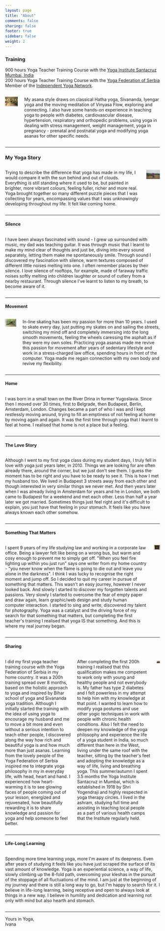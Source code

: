 ```yaml
---
layout: page
title: "About"
comments: false
sharing: false
footer: true
sidebar: false
weight: 2
---
```


### Training

900 hours Yoga Teacher Training Course with the [Yoga Institute Santacruz Mumbai, India](http://theyogainstitute.org/)  
200 hours Yoga Teacher Training Course with the [Yoga Federation of Serbia](http://www.yogasavezsrbije.com/eng/)  
Member of the [Independent Yoga Network](http://www.independentyoganetwork.org/).

<div class="columns">

<p class="centeredimage"><img src="../images/teaching_in_india.jpg" alt="Teaching in India"></img></p>

<p>My asana style draws on classical Hatha yoga, Sivananda, Iyengar yoga and the moving meditation of Vinyasa Flow, exploring and connecting. I also have some hands-on experience in teaching yoga to people with diabetes, cardiovascular disease, hypertension, respiratory and orthopedic problems, using yoga in dealing with stress management, weight management, yoga in pregnancy - prenatal and postnatal yoga and modifying yoga asanas for other specific needs.</p>

</div>

___________________

### My Yoga Story

<div class="columns">

<p>Trying to describe the difference that yoga has made in my life, I would compare it with the sun behind and out of clouds. Everything is still standing where it used to be, but painted in brighter, more vibrant colours, feeling fuller, richer and more real. Yoga brought together so many different puzzle pieces that I was collecting for years, encompassing values that I was unknowingly developing throughout my life. It felt like coming home.</p>

<p class="centeredimage"><img src="../images/meditation_in_tall_grass.jpg" alt="Meditation in tall grass"></img></p>

</div>

___________________

#### Silence

<div class="columns">

<p>I have been always fascinated with sound - I grew up surrounded with music, my dad was teaching guitar. It was through music that I learnt to make my mind clear of thoughts and just be, diving into every sound separately, letting them make me spontaneously smile. Through sound I discovered my fascination with silence, warm textures composed of different little noises melting into one. I often remember places by their silence. I love silence of rooftops, for example, made of faraway traffic noises softly melting into children laughter or sound of cutlery from a nearby restaurant. Through silence I've learnt to listen to my breath, to become aware of it.</p>

</div>

___________________

#### Movement

<div class="columns">

<p class="centeredimage"><img style="margin-bottom: 2em;" src="../images/BaddhaUdhittaParsvottanasana.jpg" alt="Baddha Udhitta Parsvottanasana"></img></p>

<p>In-line skating has been my passion for more than 10 years. I used to skate every day, just putting my skates on and sailing the streets, switching my mind off and completely immersing into the long smooth movements, feeling the wheels caressing the asphalt as if they were my own soles. Practicing yoga asanas made me revive this passion for movement after years of sedentary lifestyle and work in a stress-charged law office, spending hours in front of the computer. Yoga made me regain connection with my own body and revive my flexibility.</p>

</div>

___________________

#### Home

<div class="columns">

<p>I was born in a small town on the River Drina in former Yugoslavia. Since then I moved over 30 times, first to Belgrade, then Budapest, Berlin, Amsterdam, London. Changes became a part of who I was and I kept restlessly moving around, trying to fill an emptiness of not feeling at home by moving again and again. It was the first time through yoga that I learnt to feel at home. I realised that home is not a place but a feeling.</p>

</div>

___________________

#### The Love Story

<div class="columns">

<p>Although I went to my first yoga class during my student days, I truly fell in love with yoga just years later, in 2010. Things we are looking for are often already there, around the corner, but we just don't see them. I guess the moment has to be right and you have to be ready to see it. This is how I met my husband too. We lived in Budapest 3 streets away from each other and though interested in very similar things we never met. And then years later when I was already living in Amsterdam for years and he in London, we both came to Budapest for a weekend and met each other. Less than half a year later we got married. Sometimes things just feel right and it's difficult to explain, you just have that feeling in your stomach. It feels like you have always known each other somehow.</p>

</div>

___________________

#### Something That Matters

<div class="columns">

<p>I spent 9 years of my life studying law and working in a corporate law office. Being a lawyer felt like being on a wrong bus, but warm and cosy enough to prevent me to simply get off. "When you feel fire lighting up within you just run" says one writer from my home country - "you never know when the flame is going to die out and leave you alone in the darkness". I think I was lucky to recognise the right moment and jump off. So I decided to quit my career in pursue of something that matters. This wasn't an easy journey, however I never looked back. And slowly I started to discover my forgotten talents and passions. Very slowly I started to overcome the fear of empty paper and draw again, learn graphic/web design and study human computer interaction. I started to sing and write, discovered my talent for photography. Yoga was a catalyst and the driving force of my search for that something that matters, but completing the first teacher's training I realised that yoga IS that something. And this is where my real journey began.</p>

<p class="centeredimage"><img src="../images/yoga_institute_window.jpg" alt="Yoga Institute window"></img></p>

</div>

___________________

#### Sharing

<div class="columns">

<p>I did my first yoga teacher training course with the Yoga Federation of Serbia in my home country. It was a 200h training spread over 8 months, based on the holistic approach to yoga and inspired by Bihar school of yoga and Sivananda yoga tradition. Although I initially started the training with the idea of using yoga to encourage my husband and me to move a bit more and even without a serious intention to teach other people, I discovered along the way how rich and beautiful yoga is and how much more than just asanas. Learning from the lovely people of the Yoga Federation of Serbia inspired me to integrate yoga philosophy in my in everyday life, with head, heart and hand. I experienced how heart-warming it is to see glowing faces of people coming out of your lesson, energized and rejuvenated, how beautifully rewarding it is to share knowledge and passion for yoga and help someone to feel better.</p>

<p>After completing the first 200h training I realised that this qualification makes me competent to work only with young and healthy people and not everybody is. My father has type 2 diabetes and I felt powerless in my attempt to help him with my knowledge at that point. I wanted to learn how to modify yoga postures and use other yogic techniques in work with people with chronic health conditions. Also I felt the need to deepen my knowledge of the yoga philosophy and experience the life of a yoga student in India, so much different than here in the West, living under the same roof with the teacher, sitting by the teacher's feet and adopting the knowledge as a way of life, living and breathing yoga. This summer/autumn I spent 3.5 months the Yoga Institute Santacruz in Mumbai, which is established in 1918 by Shri Yogendraji and highly respected in yoga therapy circles. I lived in the ashram, studying full time and assisting in teaching local people as a part of various health camps that the Institute regularly held.</p>

<p class="centeredimage"><img src="../images/yoga_institue_group_photo.jpg" alt="Yoga Institue group photo"></img></p>

</div>

___________________

#### Life-Long Learning

<div class="columns">

<p>Spending more time learning yoga, more I'm aware of its deepness. Even after years of studying it feels like you have just scraped the surface of its vast amount of knowledge. Yoga is an experiential science, a way of life, slowly climbing up the 8-fold path, overcoming your kleshas in the pursuit of the stoppage of all fluctuations of the mind. I am just at the beginning of my journey and there is still a long way to go, but I'm happy to search for it. I believe in life-long learning, being receptive and open to always look at things in a new way. I believe in humility and dedication and learning not only with mind but also hearth and stomach.</p>

</div>

___________________

Yours in Yoga,  
Ivana